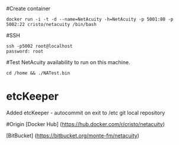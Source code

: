#Create container
```
docker run -i -t -d --name=NetAcuity -h=NetAcuity -p 5001:80 -p 5002:22 cristo/netacuity /bin/bash
```

#SSH
```
ssh -p5002 root@localhost
password: root
```

#Test NetAcuity availability to run on this machine.
```
cd /home && ./NATest.bin
```

# etcKeeper 
Added etcKeeper - autocommit on exit to /etc git local repository

#Origin
[Docker Hub] (https://hub.docker.com/r/cristo/netacuity)

[BitBucket] (https://bitbucket.org/monte-fm/netacuity)